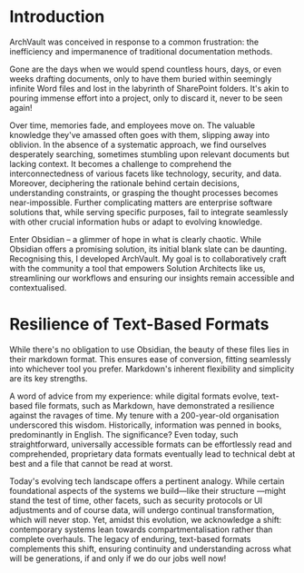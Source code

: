 # Introduction

ArchVault was conceived in response to a common frustration: the inefficiency and impermanence of traditional documentation methods.

Gone are the days when we would spend countless hours, days, or even weeks drafting documents, only to have them buried within seemingly infinite Word files and lost in the labyrinth of SharePoint folders. It's akin to pouring immense effort into a project, only to discard it, never to be seen again!

Over time, memories fade, and employees move on. The valuable knowledge they've amassed often goes with them, slipping away into oblivion. In the absence of a systematic approach, we find ourselves desperately searching, sometimes stumbling upon relevant documents but lacking context. It becomes a challenge to comprehend the interconnectedness of various facets like technology, security, and data. Moreover, deciphering the rationale behind certain decisions, understanding constraints, or grasping the thought processes becomes near-impossible. Further complicating matters are enterprise software solutions that, while serving specific purposes, fail to integrate seamlessly with other crucial information hubs or adapt to evolving knowledge.

Enter Obsidian – a glimmer of hope in what is clearly chaotic. While Obsidian offers a promising solution, its initial blank slate can be daunting. Recognising this, I developed ArchVault. My goal is to collaboratively craft with the community a tool that empowers Solution Architects like us, streamlining our workflows and ensuring our insights remain accessible and contextualised.

# Resilience of Text-Based Formats

While there's no obligation to use Obsidian, the beauty of these files lies in their markdown format. This ensures ease of conversion, fitting seamlessly into whichever tool you prefer. Markdown's inherent flexibility and simplicity are its key strengths.

A word of advice from my experience: while digital formats evolve, text-based file formats, such as Markdown, have demonstrated a resilience against the ravages of time. My tenure with a 200-year-old organisation underscored this wisdom. Historically, information was penned in books, predominantly in English. The significance? Even today, such straightforward, universally accessible formats can be effortlessly read and comprehended, proprietary data formats eventually lead to technical debt at best and a file that cannot be read at worst.

Today's evolving tech landscape offers a pertinent analogy. While certain foundational aspects of the systems we build—like their structure —might stand the test of time, other facets, such as security protocols or UI adjustments and of course data, will undergo continual transformation, which will never stop. Yet, amidst this evolution, we acknowledge a shift: contemporary systems lean towards compartmentalisation rather than complete overhauls. The legacy of enduring, text-based formats complements this shift, ensuring continuity and understanding across what will be generations, if and only if we do our jobs well now!

